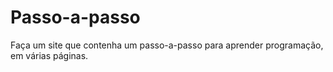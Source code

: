 # Passo-a-passo
 Faça um site que contenha um passo-a-passo para aprender programação, em várias páginas.
